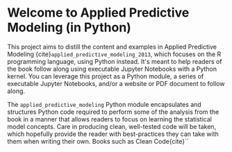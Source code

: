 # Welcome to Applied Predictive Modeling (in Python)

This project aims to distill the content and examples in Applied Predictive Modeling {cite}`applied_predictive_modeling_2013`, which focuses on the R programming language, using Python instead. It's meant to help readers of the book follow along using executable Jupyter Notebooks with a Python kernel. You can leverage this project as a Python module, a series of executable Jupyter Notebooks, and/or a website or PDF document to follow along.

The `applied_predictive_modeling` Python module encapsulates and structures Python code required to perform some of the analysis from the book in a manner that allows readers to focus on learning the statistical model concepts. Care in producing clean, well-tested code will be taken, which hopefully provide the reader with best-practices they can take with them when writing their own. Books such as Clean Code{cite}``

```{tableofcontents}
```

```{bibliography}
```
